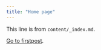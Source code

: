 ```yaml
---
title: "Home page"
---
```


This line is from `content/_index.md`.

[Go to firstpost](posts/post-4/).
